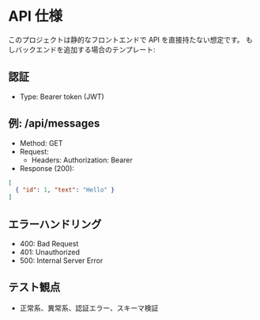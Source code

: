 # API 仕様

このプロジェクトは静的なフロントエンドで API を直接持たない想定です。
もしバックエンドを追加する場合のテンプレート:

## 認証
- Type: Bearer token (JWT)

## 例: /api/messages
- Method: GET
- Request:
  - Headers: Authorization: Bearer <token>
- Response (200):
```json
[
  { "id": 1, "text": "Hello" }
]
```

## エラーハンドリング
- 400: Bad Request
- 401: Unauthorized
- 500: Internal Server Error

## テスト観点
- 正常系、異常系、認証エラー、スキーマ検証
